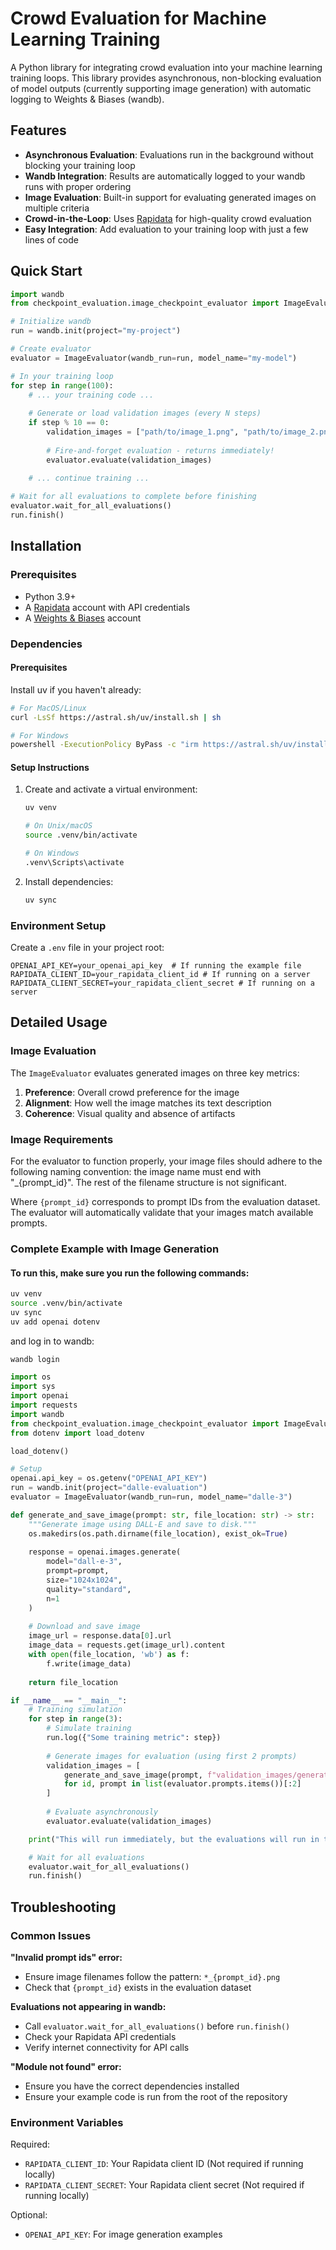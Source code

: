 # Crowd Evaluation for Machine Learning Training

A Python library for integrating crowd evaluation into your machine learning training loops. This library provides asynchronous, non-blocking evaluation of model outputs (currently supporting image generation) with automatic logging to Weights & Biases (wandb).

## Features

- **Asynchronous Evaluation**: Evaluations run in the background without blocking your training loop
- **Wandb Integration**: Results are automatically logged to your wandb runs with proper ordering
- **Image Evaluation**: Built-in support for evaluating generated images on multiple criteria
- **Crowd-in-the-Loop**: Uses [Rapidata](https://rapidata.ai/) for high-quality crowd evaluation
- **Easy Integration**: Add evaluation to your training loop with just a few lines of code

## Quick Start

```python
import wandb
from checkpoint_evaluation.image_checkpoint_evaluator import ImageEvaluator

# Initialize wandb
run = wandb.init(project="my-project")

# Create evaluator
evaluator = ImageEvaluator(wandb_run=run, model_name="my-model")

# In your training loop
for step in range(100):
    # ... your training code ...
    
    # Generate or load validation images (every N steps)
    if step % 10 == 0:
        validation_images = ["path/to/image_1.png", "path/to/image_2.png"]
        
        # Fire-and-forget evaluation - returns immediately!
        evaluator.evaluate(validation_images)
    
    # ... continue training ...

# Wait for all evaluations to complete before finishing
evaluator.wait_for_all_evaluations()
run.finish()
```

## Installation

### Prerequisites

- Python 3.9+
- A [Rapidata](https://rapidata.ai/) account with API credentials
- A [Weights & Biases](https://wandb.ai/) account

### Dependencies

#### Prerequisites
Install uv if you haven't already:
```bash
# For MacOS/Linux
curl -LsSf https://astral.sh/uv/install.sh | sh

# For Windows
powershell -ExecutionPolicy ByPass -c "irm https://astral.sh/uv/install.ps1 | iex"
```

#### Setup Instructions

1. Create and activate a virtual environment:
    ```bash
    uv venv

    # On Unix/macOS
    source .venv/bin/activate

    # On Windows
    .venv\Scripts\activate
    ```
2. Install dependencies:
    ```bash
    uv sync
    ```

### Environment Setup

Create a `.env` file in your project root:

```env
OPENAI_API_KEY=your_openai_api_key  # If running the example file
RAPIDATA_CLIENT_ID=your_rapidata_client_id # If running on a server
RAPIDATA_CLIENT_SECRET=your_rapidata_client_secret # If running on a server
```

## Detailed Usage

### Image Evaluation

The `ImageEvaluator` evaluates generated images on three key metrics:

1. **Preference**: Overall crowd preference for the image
2. **Alignment**: How well the image matches its text description
3. **Coherence**: Visual quality and absence of artifacts

### Image Requirements

For the evaluator to function properly, your image files should adhere to the following naming convention: the image name must end with "_{prompt_id}". The rest of the filename structure is not significant.

Where `{prompt_id}` corresponds to prompt IDs from the evaluation dataset. The evaluator will automatically validate that your images match available prompts.

### Complete Example with Image Generation

#### To run this, make sure you run the following commands:
```bash
uv venv
source .venv/bin/activate
uv sync
uv add openai dotenv
```

and log in to wandb:
```bash
wandb login
```

```python
import os
import sys
import openai
import requests
import wandb
from checkpoint_evaluation.image_checkpoint_evaluator import ImageEvaluator
from dotenv import load_dotenv

load_dotenv()

# Setup
openai.api_key = os.getenv("OPENAI_API_KEY")
run = wandb.init(project="dalle-evaluation")
evaluator = ImageEvaluator(wandb_run=run, model_name="dalle-3")

def generate_and_save_image(prompt: str, file_location: str) -> str:
    """Generate image using DALL-E and save to disk."""
    os.makedirs(os.path.dirname(file_location), exist_ok=True)
    
    response = openai.images.generate(
        model="dall-e-3",
        prompt=prompt,
        size="1024x1024",
        quality="standard",
        n=1
    )
    
    # Download and save image
    image_url = response.data[0].url
    image_data = requests.get(image_url).content
    with open(file_location, 'wb') as f:
        f.write(image_data)
    
    return file_location

if __name__ == "__main__":
    # Training simulation
    for step in range(3):
        # Simulate training
        run.log({"Some training metric": step})
        
        # Generate images for evaluation (using first 2 prompts)
        validation_images = [
            generate_and_save_image(prompt, f"validation_images/generated_image_run_{step}_{id}.png")
            for id, prompt in list(evaluator.prompts.items())[:2]
        ]
        
        # Evaluate asynchronously
        evaluator.evaluate(validation_images)

    print("This will run immediately, but the evaluations will run in the background.")

    # Wait for all evaluations
    evaluator.wait_for_all_evaluations()
    run.finish()
```

## Troubleshooting

### Common Issues

**"Invalid prompt ids" error:**
- Ensure image filenames follow the pattern: `*_{prompt_id}.png`
- Check that `{prompt_id}` exists in the evaluation dataset

**Evaluations not appearing in wandb:**
- Call `evaluator.wait_for_all_evaluations()` before `run.finish()`
- Check your Rapidata API credentials
- Verify internet connectivity for API calls

**"Module not found" error:**
- Ensure you have the correct dependencies installed
- Ensure your example code is run from the root of the repository

### Environment Variables

Required:
- `RAPIDATA_CLIENT_ID`: Your Rapidata client ID (Not required if running locally)
- `RAPIDATA_CLIENT_SECRET`: Your Rapidata client secret (Not required if running locally)

Optional:
- `OPENAI_API_KEY`: For image generation examples
